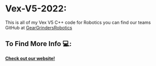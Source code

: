 # Vex-V5-2022:

This is all of my Vex V5 C++ code for Robotics you can find our teams GitHub at [GearGrindersRobotics](https://github.com/GearGrindersRobotics/2022--Gear-Grinders-Robotics-Repo)
## To Find More Info 💻: 

[**Check out our website!**](http://geargrinders.tech)
